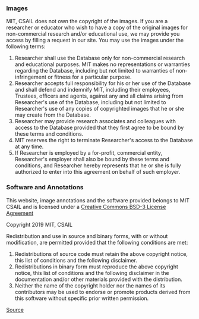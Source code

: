 ### Images

MIT, CSAIL does not own the copyright of the images. If you are a researcher or educator who wish to have a copy of the original images for non-commercial research and/or educational use, we may provide you access by filling a request in our site. You may use the images under the following terms:

1. Researcher shall use the Database only for non-commercial research and educational purposes. MIT makes no representations or warranties regarding the Database, including but not limited to warranties of non-infringement or fitness for a particular purpose.
1. Researcher accepts full responsibility for his or her use of the Database and shall defend and indemnify MIT, including their employees, Trustees, officers and agents, against any and all claims arising from Researcher's use of the Database, including but not limited to Researcher's use of any copies of copyrighted images that he or she may create from the Database.
1. Researcher may provide research associates and colleagues with access to the Database provided that they first agree to be bound by these terms and conditions.
1. MIT reserves the right to terminate Researcher's access to the Database at any time.
1. If Researcher is employed by a for-profit, commercial entity, Researcher's employer shall also be bound by these terms and conditions, and Researcher hereby represents that he or she is fully authorized to enter into this agreement on behalf of such employer.

### Software and Annotations

This website, image annotations and the software provided belongs to MIT CSAIL and is licensed under a [Creative Commons BSD-3 License Agreement](https://opensource.org/licenses/BSD-3-Clause)

Copyright 2019 MIT, CSAIL

Redistribution and use in source and binary forms, with or without modification, are permitted provided that the following conditions are met:


1. Redistributions of source code must retain the above copyright notice, this list of conditions and the following disclaimer.
2. Redistributions in binary form must reproduce the above copyright notice, this list of conditions and the following disclaimer in the documentation and/or other materials provided with the distribution.
3. Neither the name of the copyright holder nor the names of its contributors may be used to endorse or promote products derived from this software without specific prior written permission.



[Source](https://groups.csail.mit.edu/vision/datasets/ADE20K/terms/)
